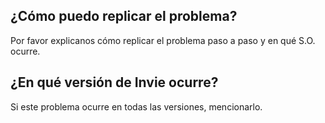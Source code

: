 ## ¿Cómo puedo replicar el problema?
Por favor explicanos cómo replicar el problema paso a paso y en qué S.O. ocurre.
## ¿En qué versión de Invie ocurre?
Si este problema ocurre en todas las versiones, mencionarlo.
